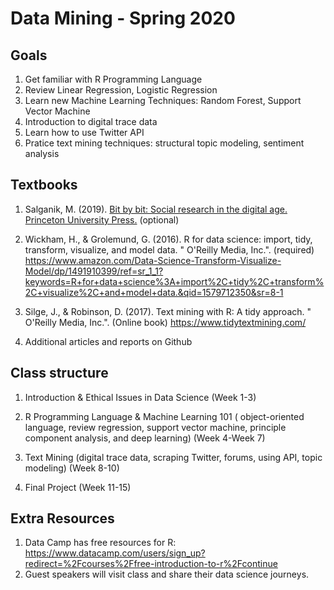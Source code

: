 # Data Mining - Spring 2020

## Goals 

1. Get familiar with R Programming Language 
2. Review Linear Regression, Logistic Regression
3. Learn new Machine Learning Techniques: Random Forest, Support Vector Machine 
4. Introduction to digital trace data 
5. Learn how to use Twitter API 
6. Pratice text mining techniques: structural topic modeling, sentiment analysis 

## Textbooks 

1. Salganik, M. (2019).
[Bit by bit: Social research in the digital age. Princeton University Press.](https://www.amazon.com/Bit-Social-Research-Digital-Age/dp/0691158649/ref=sr_1_1?keywords=bit+by+bit+matthew&qid=1579712331&sr=8-1 ) (optional) 
 
2. Wickham, H., & Grolemund, G. (2016). R for data science: import, tidy, transform, visualize, and model data. " O'Reilly Media, Inc.". (required) https://www.amazon.com/Data-Science-Transform-Visualize-Model/dp/1491910399/ref=sr_1_1?keywords=R+for+data+science%3A+import%2C+tidy%2C+transform%2C+visualize%2C+and+model+data.&qid=1579712350&sr=8-1
 
3. Silge, J., & Robinson, D. (2017). Text mining with R: A tidy approach. " O'Reilly Media, Inc.". (Online book) https://www.tidytextmining.com/

4. Additional articles and reports on Github 
 

## Class structure 
 
1. Introduction & Ethical Issues in Data Science (Week 1-3)

2. R Programming Language & Machine Learning 101 ( object-oriented language, review regression, support vector machine, principle component analysis, and deep learning) (Week 4-Week 7)

3. Text Mining (digital trace data, scraping Twitter, forums, using API, topic modeling) (Week 8-10)

4. Final Project (Week 11-15)

 


## Extra Resources 

1. Data Camp has free resources for R: https://www.datacamp.com/users/sign_up?redirect=%2Fcourses%2Ffree-introduction-to-r%2Fcontinue
3. Guest speakers will visit class and share their data science journeys. 
 
 
 
